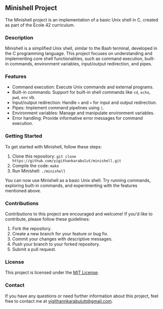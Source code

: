 ## Minishell Project

The Minishell project is an implementation of a basic Unix shell in C, created as part of the École 42 curriculum.

### Description

Minishell is a simplified Unix shell, similar to the Bash terminal, developed in the C programming language. This project focuses on understanding and implementing core shell functionalities, such as command execution, built-in commands, environment variables, input/output redirection, and pipes.

### Features

- Command execution: Execute Unix commands and external programs.
- Built-in commands: Support for built-in shell commands like `cd`, `echo`, `pwd`, `env` vb.
- Input/output redirection: Handle `<` and `>` for input and output redirection.
- Pipes: Implement command pipelines using `|`.
- Environment variables: Manage and manipulate environment variables.
- Error handling: Provide informative error messages for command execution.

### Getting Started

To get started with Minishell, follow these steps:

1. Clone this repository: `git clone https://github.com/yigithankarabulut/minishell.git`
2. Compile the code: `make`
3. Run Minishell: `./minishell`

You can now use Minishell as a basic Unix shell. Try running commands, exploring built-in commands, and experimenting with the features mentioned above.

### Contributions

Contributions to this project are encouraged and welcome! If you'd like to contribute, please follow these guidelines:

1. Fork the repository.
2. Create a new branch for your feature or bug fix.
3. Commit your changes with descriptive messages.
4. Push your branch to your forked repository.
5. Submit a pull request.

### License

This project is licensed under the [MIT License](LICENSE).

### Contact

If you have any questions or need further information about this project, feel free to contact me at yigithannkarabulutt@gmail.com.
